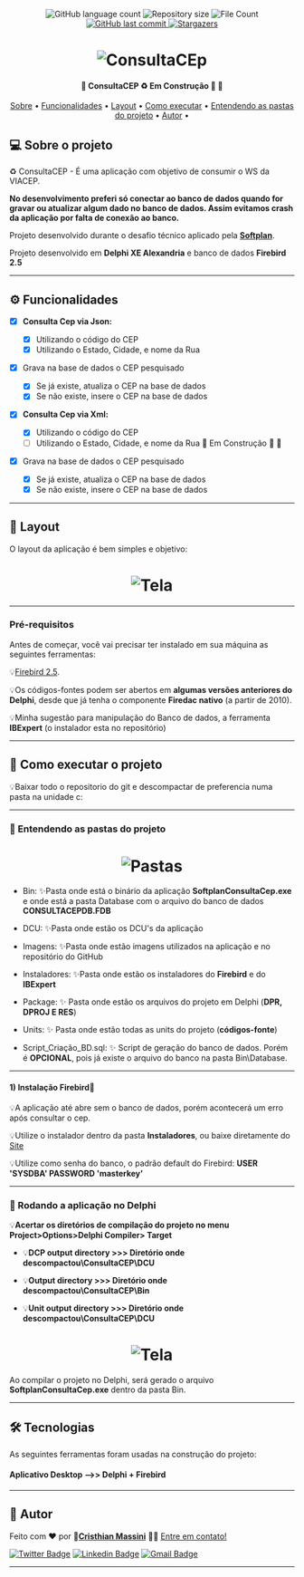 <p align="center">
  <img alt="GitHub language count" src="https://img.shields.io/github/languages/count/crismassini/ConsultaCep?color=%2304D361">

  <img alt="Repository size" src="https://img.shields.io/github/repo-size/crismassini/ConsultaCep">
  <img alt="File Count" src="https://img.shields.io/github/directory-file-count/crismassini/ConsultaCep">
  
  <a href="https://github.com/crismassini/ConsultaCep/commits/master">
    <img alt="GitHub last commit" src="https://img.shields.io/github/last-commit/crismassini/ConsultaCep">
  </a>
    
   <a href="https://github.com/crismassini/ConsultaCep/stargazers">
    <img alt="Stargazers" src="https://img.shields.io/github/stars/crismassini/ConsultaCep?style=social">
  </a>

</p>
<h1 align="center">
    <img alt="ConsultaCEp" title="#ConsultaCEP" src="./Imagens/principal.png" />
</h1>

<h4 align="center"> 
	🚧  ConsultaCEP ♻️ Em Construção 🚀 🚧
</h4>

<p align="center">
 <a href="#-sobre-o-projeto">Sobre</a> •
 <a href="#-funcionalidades">Funcionalidades</a> •
 <a href="#-layout">Layout</a> • 
 <a href="#-como-executar-o-projeto">Como executar</a> • 
<a href="#-entendendo-as-pastas-do-projeto">Entendendo as pastas do projeto</a> • 	
 <a href="#-autor">Autor</a> • 
</p>

## 💻 Sobre o projeto

♻️ ConsultaCEP - É uma aplicação com objetivo de consumir o WS da VIACEP.

**No desenvolvimento preferi só conectar ao banco de dados quando for gravar ou atualizar algum dado no banco de dados. Assim evitamos crash da aplicação por falta de conexão ao banco.**

Projeto desenvolvido durante o desafio técnico aplicado pela **[Softplan](https://www.softplan.com.br/)**.

Projeto desenvolvido em **Delphi XE Alexandria** e banco de dados **Firebird 2.5**

---

## ⚙️ Funcionalidades

- [x] **Consulta Cep via Json:**

  - [x] Utilizando o código do CEP
  - [x] Utilizando o Estado, Cidade, e nome da Rua

- [x] Grava na base de dados o CEP pesquisado
  - [x] Se já existe, atualiza o CEP na base de dados
  - [x] Se não existe, insere o CEP na base de dados

- [x] **Consulta Cep via Xml:**
  - [x] Utilizando o código do CEP
  - [ ] Utilizando o Estado, Cidade, e nome da Rua   🚧 Em Construção 🚀 🚧

- [x] Grava na base de dados o CEP pesquisado
  - [x] Se já existe, atualiza o CEP na base de dados
  - [x] Se não existe, insere o CEP na base de dados

---

## 🎨 Layout

O layout da aplicação é bem simples e objetivo:

<h1 align="center">
    <img alt="Tela" title="Tela" src="./Imagens/TelaConsultaCep.png" />
</h1>

---

### Pré-requisitos

Antes de começar, você vai precisar ter instalado em sua máquina as seguintes ferramentas:

💡[Firebird 2.5](https://firebirdsql.org/en/firebird-2-5/).

💡Os códigos-fontes podem ser abertos em **algumas versões anteriores do Delphi**, desde que já tenha o componente **Firedac nativo** (a partir de 2010).

💡Minha sugestão para manipulação do Banco de dados, a ferramenta **IBExpert** (o instalador esta no repositório)

---

## 🚀 Como executar o projeto

💡Baixar todo o repositorio do git e descompactar de preferencia numa pasta na unidade c:

---

### 🚀 Entendendo as pastas do projeto

<h1 align="center">
    <img alt="Pastas" title="#Pastas" src="./Imagens/diretorio.png" />
</h1>

- Bin: ✨Pasta onde está o binário da aplicação **SoftplanConsultaCep.exe** e onde está a pasta Database com o arquivo do banco de dados **CONSULTACEPDB.FDB**

- DCU: ✨Pasta onde estão os DCU's da aplicação

- Imagens: ✨Pasta onde estão imagens utilizados na aplicação e no repositório do GitHub

- Instaladores: ✨Pasta onde estão os instaladores do **Firebird** e do **IBExpert**

- Package: ✨ Pasta onde estão os arquivos do projeto em Delphi (**DPR, DPROJ E RES**)

- Units: ✨ Pasta onde estão todas as units do projeto (**códigos-fonte**)

- Script_Criação_BD.sql: ✨ Script de geração do banco de dados. Porém é **OPCIONAL**, pois já existe o arquivo do banco na pasta Bin\Database.

---


#### 1) Instalação Firebird🎲

💡A aplicação até abre sem o banco de dados, porém acontecerá um erro após consultar o cep.

💡Utilize o instalador dentro da pasta **Instaladores**, ou baixe diretamente do [Site](https://firebirdsql.org/en/firebird-2-5/)

💡Utilize como senha do banco, o padrão default do Firebird: **USER 'SYSDBA' PASSWORD 'masterkey'**

---

### 🧭 Rodando a aplicação no Delphi


💡**Acertar os diretórios de compilação do projeto no menu Project>Options>Delphi Compiler> Target**

- 💡**DCP output directory >>> Diretório onde descompactou\ConsultaCEP\DCU**

- 💡**Output directory >>> Diretório onde descompactou\ConsultaCEP\Bin**

- 💡**Unit output directory >>> Diretório onde descompactou\ConsultaCEP\DCU**


<h1 align="center">
    <img alt="Tela" title="Tela" src="./Imagens/delphi_dir.png" />
</h1>


Ao compilar o projeto no Delphi, será gerado o arquivo **SoftplanConsultaCep.exe** dentro da pasta Bin.

---

## 🛠 Tecnologias

As seguintes ferramentas foram usadas na construção do projeto:

#### **Aplicativo Desktop -->> Delphi + Firebird**

---

## 🦸 Autor

Feito com ❤️ por <b>🚀[Cristhian Massini](https://www.facebook.com/cristhian.massini)</b> 👋🏽 [Entre em contato!](https://www.linkedin.com/in/crismassini/)

[![Twitter Badge](https://img.shields.io/badge/-@cris_massini-1ca0f1?style=flat-square&labelColor=1ca0f1&logo=twitter&logoColor=white&link=https://twitter.com/cris_massini)](https://twitter.com/cris_massini) [![Linkedin Badge](https://img.shields.io/badge/-Cristhian-blue?style=flat-square&logo=Linkedin&logoColor=white&link=https://www.linkedin.com/in/crismassini/)](https://www.linkedin.com/in/crismassini/)
[![Gmail Badge](https://img.shields.io/badge/-massini.cristhian@gmail.com-c14438?style=flat-square&logo=Gmail&logoColor=white&link=mailto:massini.cristhian@gmail.com)](mailto:massini.cristhian@gmail.com)

---

